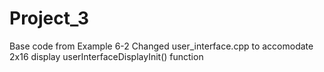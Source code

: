 # Project_3
Base code from Example 6-2
Changed user_interface.cpp to accomodate 2x16 display
   userInterfaceDisplayInit() function
   
